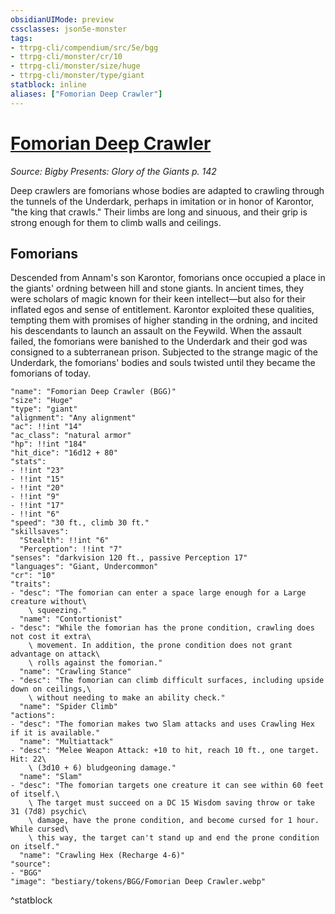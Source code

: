 ```yaml
---
obsidianUIMode: preview
cssclasses: json5e-monster
tags:
- ttrpg-cli/compendium/src/5e/bgg
- ttrpg-cli/monster/cr/10
- ttrpg-cli/monster/size/huge
- ttrpg-cli/monster/type/giant
statblock: inline
aliases: ["Fomorian Deep Crawler"]
---
```

# [Fomorian Deep Crawler](3-Compendium\CLI\bestiary\giant/fomorian-deep-crawler-bgg.md)
*Source: Bigby Presents: Glory of the Giants p. 142*  

Deep crawlers are fomorians whose bodies are adapted to crawling through the tunnels of the Underdark, perhaps in imitation or in honor of Karontor, "the king that crawls." Their limbs are long and sinuous, and their grip is strong enough for them to climb walls and ceilings.

## Fomorians

Descended from Annam's son Karontor, fomorians once occupied a place in the giants' ordning between hill and stone giants. In ancient times, they were scholars of magic known for their keen intellect—but also for their inflated egos and sense of entitlement. Karontor exploited these qualities, tempting them with promises of higher standing in the ordning, and incited his descendants to launch an assault on the Feywild. When the assault failed, the fomorians were banished to the Underdark and their god was consigned to a subterranean prison. Subjected to the strange magic of the Underdark, the fomorians' bodies and souls twisted until they became the fomorians of today.

```statblock
"name": "Fomorian Deep Crawler (BGG)"
"size": "Huge"
"type": "giant"
"alignment": "Any alignment"
"ac": !!int "14"
"ac_class": "natural armor"
"hp": !!int "184"
"hit_dice": "16d12 + 80"
"stats":
- !!int "23"
- !!int "15"
- !!int "20"
- !!int "9"
- !!int "17"
- !!int "6"
"speed": "30 ft., climb 30 ft."
"skillsaves":
  "Stealth": !!int "6"
  "Perception": !!int "7"
"senses": "darkvision 120 ft., passive Perception 17"
"languages": "Giant, Undercommon"
"cr": "10"
"traits":
- "desc": "The fomorian can enter a space large enough for a Large creature without\
    \ squeezing."
  "name": "Contortionist"
- "desc": "While the fomorian has the prone condition, crawling does not cost it extra\
    \ movement. In addition, the prone condition does not grant advantage on attack\
    \ rolls against the fomorian."
  "name": "Crawling Stance"
- "desc": "The fomorian can climb difficult surfaces, including upside down on ceilings,\
    \ without needing to make an ability check."
  "name": "Spider Climb"
"actions":
- "desc": "The fomorian makes two Slam attacks and uses Crawling Hex if it is available."
  "name": "Multiattack"
- "desc": "Melee Weapon Attack: +10 to hit, reach 10 ft., one target. Hit: 22\
    \ (3d10 + 6) bludgeoning damage."
  "name": "Slam"
- "desc": "The fomorian targets one creature it can see within 60 feet of itself.\
    \ The target must succeed on a DC 15 Wisdom saving throw or take 31 (7d8) psychic\
    \ damage, have the prone condition, and become cursed for 1 hour. While cursed\
    \ this way, the target can't stand up and end the prone condition on itself."
  "name": "Crawling Hex (Recharge 4-6)"
"source":
- "BGG"
"image": "bestiary/tokens/BGG/Fomorian Deep Crawler.webp"
```
^statblock